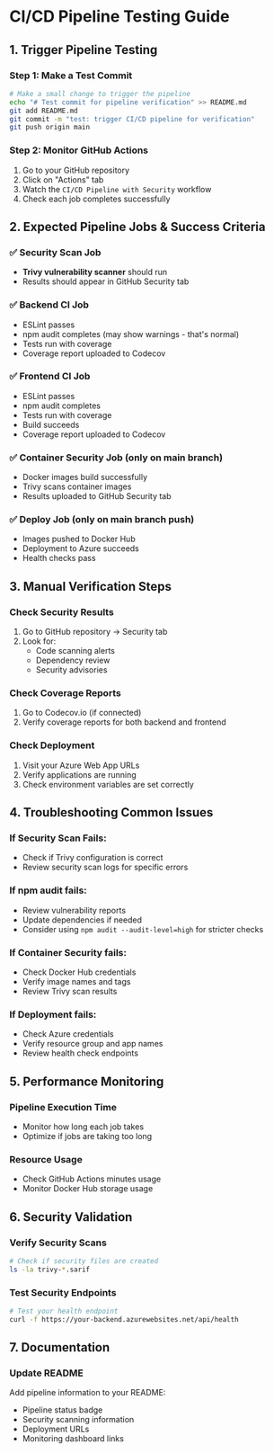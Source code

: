 # CI/CD Pipeline Testing Guide

## **1. Trigger Pipeline Testing**

### **Step 1: Make a Test Commit**
```bash
# Make a small change to trigger the pipeline
echo "# Test commit for pipeline verification" >> README.md
git add README.md
git commit -m "test: trigger CI/CD pipeline for verification"
git push origin main
```

### **Step 2: Monitor GitHub Actions**
1. Go to your GitHub repository
2. Click on "Actions" tab
3. Watch the `CI/CD Pipeline with Security` workflow
4. Check each job completes successfully

## **2. Expected Pipeline Jobs & Success Criteria**

### **✅ Security Scan Job**
- **Trivy vulnerability scanner** should run
- Results should appear in GitHub Security tab

### **✅ Backend CI Job**
- ESLint passes
- npm audit completes (may show warnings - that's normal)
- Tests run with coverage
- Coverage report uploaded to Codecov

### **✅ Frontend CI Job**
- ESLint passes
- npm audit completes
- Tests run with coverage
- Build succeeds
- Coverage report uploaded to Codecov

### **✅ Container Security Job** (only on main branch)
- Docker images build successfully
- Trivy scans container images
- Results uploaded to GitHub Security tab

### **✅ Deploy Job** (only on main branch push)
- Images pushed to Docker Hub
- Deployment to Azure succeeds
- Health checks pass

## **3. Manual Verification Steps**

### **Check Security Results**
1. Go to GitHub repository → Security tab
2. Look for:
   - Code scanning alerts
   - Dependency review
   - Security advisories

### **Check Coverage Reports**
1. Go to Codecov.io (if connected)
2. Verify coverage reports for both backend and frontend

### **Check Deployment**
1. Visit your Azure Web App URLs
2. Verify applications are running
3. Check environment variables are set correctly

## **4. Troubleshooting Common Issues**

### **If Security Scan Fails:**
- Check if Trivy configuration is correct
- Review security scan logs for specific errors

### **If npm audit fails:**
- Review vulnerability reports
- Update dependencies if needed
- Consider using `npm audit --audit-level=high` for stricter checks

### **If Container Security fails:**
- Check Docker Hub credentials
- Verify image names and tags
- Review Trivy scan results

### **If Deployment fails:**
- Check Azure credentials
- Verify resource group and app names
- Review health check endpoints

## **5. Performance Monitoring**

### **Pipeline Execution Time**
- Monitor how long each job takes
- Optimize if jobs are taking too long

### **Resource Usage**
- Check GitHub Actions minutes usage
- Monitor Docker Hub storage usage

## **6. Security Validation**

### **Verify Security Scans**
```bash
# Check if security files are created
ls -la trivy-*.sarif
```

### **Test Security Endpoints**
```bash
# Test your health endpoint
curl -f https://your-backend.azurewebsites.net/api/health
```

## **7. Documentation**

### **Update README**
Add pipeline information to your README:
- Pipeline status badge
- Security scanning information
- Deployment URLs
- Monitoring dashboard links 